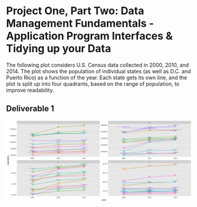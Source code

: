 # Project One, Part Two: Data Management Fundamentals - Application Program Interfaces & Tidying up your Data
The following plot considers U.S. Census data collected in 2000, 2010, and 2014. The plot shows the population of individual states (as well as D.C. and Puerto Rico) as a function of the year. Each state gets its own line, and the plot is split up into four quadrants, based on the range of population, to improve readability.

## Deliverable 1
![](proj1pt2_deliv.png)

